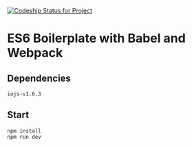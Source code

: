 [ ![Codeship Status for Project](https://codeship.com/projects/05112a00-d489-0132-56d5-5a6d300c202d/status?branch=master)](https://codeship.com/projects/77809)

# ES6 Boilerplate with Babel and Webpack

## Dependencies
```
iojs-v1.6.3
```

## Start
```
npm install
npm run dev
```

